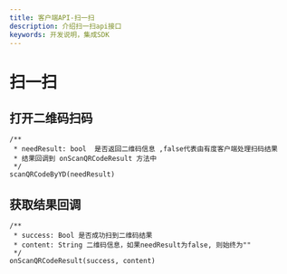 ```yaml
---
title: 客户端API-扫一扫
description: 介绍扫一扫api接口
keywords: 开发说明，集成SDK
---
```


# 扫一扫

## 打开二维码扫码

```
/**
 * needResult: bool  是否返回二维码信息 ,false代表由有度客户端处理扫码结果
 * 结果回调到 onScanQRCodeResult 方法中
 */
scanQRCodeByYD(needResult)
```

## 获取结果回调

```
/**
 * success: Bool 是否成功扫到二维码结果
 * content: String 二维码信息，如果needResult为false, 则始终为""
 */
onScanQRCodeResult(success, content)
```

 